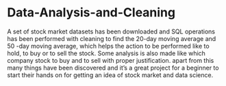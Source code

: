 # Data-Analysis-and-Cleaning
A set of stock market datasets has been downloaded and SQL operations has been performed with cleaning to find the 20-day moving average 
and 50 -day moving average, which helps the action to be performed like to hold, to buy or to sell the stock.
Some analysis is also made like which company stock to buy and to sell with proper justification.
apart from this many things have been discovered and it’s a great project for a beginner to start their hands on for getting an idea of 
stock market and data science.
